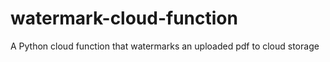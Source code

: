 # watermark-cloud-function
A Python cloud function that watermarks an uploaded pdf to cloud storage
